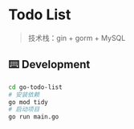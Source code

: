 # Todo List
> 技术栈：gin + gorm + MySQL

## ⌨️ Development
```bash
cd go-todo-list
# 安装依赖
go mod tidy
# 启动项目
go run main.go
```